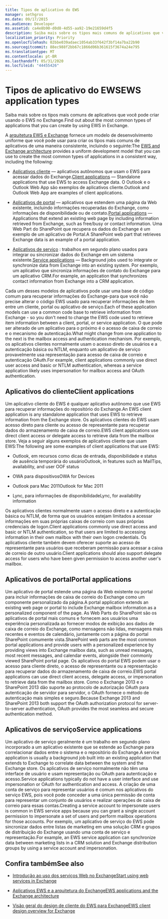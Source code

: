 ```yaml
---
title: Tipos de aplicativo do EWS
manager: sethgros
ms.date: 09/17/2015
ms.audience: Developer
ms.assetid: ca4e8b90-d0d8-4d55-aa92-19e21659d4f5
description: Saiba mais sobre os tipos mais comuns de aplicativos que você pode criar usando o EWS no Exchange.
localization_priority: Priority
ms.openlocfilehash: 02bbe039adaec1054ab33f642f3bf14a7ba22b90
ms.sourcegitcommit: 88ec988f2bb67c1866d06b361615f3674a24e795
ms.translationtype: MT
ms.contentlocale: pt-BR
ms.lasthandoff: 05/31/2020
ms.locfileid: "44455426"
---
```

# <a name="ews-application-types"></a><span data-ttu-id="3ea7b-103">Tipos de aplicativo do EWS</span><span class="sxs-lookup"><span data-stu-id="3ea7b-103">EWS application types</span></span>

<span data-ttu-id="3ea7b-104">Saiba mais sobre os tipos mais comuns de aplicativos que você pode criar usando o EWS no Exchange.</span><span class="sxs-lookup"><span data-stu-id="3ea7b-104">Find out about the most common types of applications that you can create by using EWS in Exchange.</span></span>
  
<span data-ttu-id="3ea7b-105">A [arquitetura EWS e Exchange](ews-applications-and-the-exchange-architecture.md) fornece um modelo de desenvolvimento uniforme que você pode usar para criar os tipos mais comuns de aplicativos de uma maneira consistente, incluindo o seguinte:</span><span class="sxs-lookup"><span data-stu-id="3ea7b-105">The [EWS and Exchange architecture](ews-applications-and-the-exchange-architecture.md) provides a uniform development model that you can use to create the most common types of applications in a consistent way, including the following:</span></span> 
  
- <span data-ttu-id="3ea7b-106">[Aplicativos cliente](#bk_clientapps) — aplicativos autônomos que usam o EWS para acessar dados do Exchange.</span><span class="sxs-lookup"><span data-stu-id="3ea7b-106">[Client applications](#bk_clientapps) — Standalone applications that use EWS to access Exchange data.</span></span> <span data-ttu-id="3ea7b-107">O Outlook e o Outlook Web App são exemplos de aplicativos cliente.</span><span class="sxs-lookup"><span data-stu-id="3ea7b-107">Outlook and Outlook Web App are examples of client applications.</span></span> 
    
- <span data-ttu-id="3ea7b-108">[Aplicativos de portal](#bk_portalapps) — aplicativos que estendem uma página da Web existente, incluindo informações recuperadas do Exchange, como informações de disponibilidade ou de contato.</span><span class="sxs-lookup"><span data-stu-id="3ea7b-108">[Portal applications](#bk_portalapps) — Applications that extend an existing web page by including information retrieved from Exchange, such as free/busy or contact information.</span></span> <span data-ttu-id="3ea7b-109">Uma Web Part do SharePoint que recupera os dados do Exchange é um exemplo de um aplicativo de Portal.</span><span class="sxs-lookup"><span data-stu-id="3ea7b-109">A SharePoint web part that retrieves Exchange data is an example of a portal application.</span></span> 
    
- <span data-ttu-id="3ea7b-110">[Aplicativos de serviço](#bk_serviceapps) : trabalhos em segundo plano usados para integrar ou sincronizar dados do Exchange em um sistema existente.</span><span class="sxs-lookup"><span data-stu-id="3ea7b-110">[Service applications](#bk_serviceapps) — Background jobs used to integrate or synchronize data from Exchange into an existing system.</span></span> <span data-ttu-id="3ea7b-111">Por exemplo, um aplicativo que sincroniza informações de contato do Exchange para um aplicativo CRM.</span><span class="sxs-lookup"><span data-stu-id="3ea7b-111">For example, an application that synchronizes contact information from Exchange into a CRM application.</span></span> 
    
<span data-ttu-id="3ea7b-112">Cada um desses modelos de aplicativos pode usar uma base de código comum para recuperar informações do Exchange-para que você não precise alterar o código EWS usado para recuperar informações de item entre um cliente, portal ou aplicativo de serviço.</span><span class="sxs-lookup"><span data-stu-id="3ea7b-112">Each of these application models can use a common code base to retrieve information from Exchange - so you don't need to change the EWS code used to retrieve item information between a client, portal, or service application.</span></span> <span data-ttu-id="3ea7b-113">O que pode ser alterado de um aplicativo para o próximo é o acesso de caixa de correio e o mecanismo de autenticação.</span><span class="sxs-lookup"><span data-stu-id="3ea7b-113">What might change from one application to the next is the mailbox access and authentication mechanism.</span></span> <span data-ttu-id="3ea7b-114">Por exemplo, os aplicativos clientes normalmente usam o acesso direto de usuários e a autenticação básica ou NTLM, enquanto um aplicativo de serviço provavelmente usa representação para acesso de caixa de correio e autenticação OAuth.</span><span class="sxs-lookup"><span data-stu-id="3ea7b-114">For example, client applications commonly use direct user access and basic or NTLM authentication, whereas a service application likely uses impersonation for mailbox access and OAuth authentication.</span></span>
  
## <a name="client-applications"></a><span data-ttu-id="3ea7b-115">Aplicativos do cliente</span><span class="sxs-lookup"><span data-stu-id="3ea7b-115">Client applications</span></span>
<span data-ttu-id="3ea7b-116"><a name="bk_clientapps"> </a></span><span class="sxs-lookup"><span data-stu-id="3ea7b-116"><a name="bk_clientapps"> </a></span></span>

<span data-ttu-id="3ea7b-117">Um aplicativo cliente do EWS é qualquer aplicativo autônomo que use EWS para recuperar informações do repositório do Exchange.</span><span class="sxs-lookup"><span data-stu-id="3ea7b-117">An EWS client application is any standalone application that uses EWS to retrieve information from the Exchange store.</span></span> <span data-ttu-id="3ea7b-118">Os aplicativos clientes do EWS usam acesso direto para cliente ou acesso de representante para recuperar dados do armazenamento de caixa de correio.</span><span class="sxs-lookup"><span data-stu-id="3ea7b-118">EWS client applications use direct client access or delegate access to retrieve data from the mailbox store.</span></span> <span data-ttu-id="3ea7b-119">Veja a seguir alguns exemplos de aplicativos cliente que usam EWS:</span><span class="sxs-lookup"><span data-stu-id="3ea7b-119">The following are some examples of client applications that use EWS:</span></span>
  
- <span data-ttu-id="3ea7b-120">Outlook, em recursos como dicas de entrada, disponibilidade e status de ausência temporária do usuário</span><span class="sxs-lookup"><span data-stu-id="3ea7b-120">Outlook, in features such as MailTips, availability, and user OOF status</span></span>
    
- <span data-ttu-id="3ea7b-121">OWA para dispositivos</span><span class="sxs-lookup"><span data-stu-id="3ea7b-121">OWA for Devices</span></span>
    
- <span data-ttu-id="3ea7b-122">Outlook para Mac 2011</span><span class="sxs-lookup"><span data-stu-id="3ea7b-122">Outlook for Mac 2011</span></span>
    
- <span data-ttu-id="3ea7b-123">Lync, para informações de disponibilidade</span><span class="sxs-lookup"><span data-stu-id="3ea7b-123">Lync, for availability information</span></span>
    
<span data-ttu-id="3ea7b-124">Os aplicativos clientes normalmente usam o acesso direto e a autenticação básica ou NTLM, de forma que os usuários estejam limitados a acessar informações em suas próprias caixas de correio com suas próprias credenciais de logon.</span><span class="sxs-lookup"><span data-stu-id="3ea7b-124">Client applications commonly use direct access and basic or NTLM authentication, so that users are limited to accessing information in their own mailbox with their own logon credentials.</span></span> <span data-ttu-id="3ea7b-125">Os aplicativos cliente também devem oferecer suporte ao acesso de representante para usuários que receberam permissão para acessar a caixa de correio de outro usuário.</span><span class="sxs-lookup"><span data-stu-id="3ea7b-125">Client applications should also support delegate access for users who have been given permission to access another user's mailbox.</span></span>
  
## <a name="portal-applications"></a><span data-ttu-id="3ea7b-126">Aplicativos de portal</span><span class="sxs-lookup"><span data-stu-id="3ea7b-126">Portal applications</span></span>
<span data-ttu-id="3ea7b-127"><a name="bk_portalapps"> </a></span><span class="sxs-lookup"><span data-stu-id="3ea7b-127"><a name="bk_portalapps"> </a></span></span>

<span data-ttu-id="3ea7b-128">Um aplicativo de portal estende uma página da Web existente ou portal para incluir informações de caixa de correio do Exchange como um componente personalizado da página.</span><span class="sxs-lookup"><span data-stu-id="3ea7b-128">A portal application extends an existing web page or portal to include Exchange mailbox information as a personalized component of the page.</span></span> <span data-ttu-id="3ea7b-129">As Web Parts do SharePoint são os aplicativos de portal mais comuns e fornecem aos usuários uma experiência personalizada ao fornecer modos de exibição aos dados de caixa de correio do Exchange, como mensagens não lidas, mensagens mais recentes e eventos de calendário, juntamente com a página do portal SharePoint comumente vista.</span><span class="sxs-lookup"><span data-stu-id="3ea7b-129">SharePoint web parts are the most common portal applications and provide users with a personalized experience by providing views into Exchange mailbox data, such as unread messages, most recent messages, and calendar events, alongside their commonly viewed SharePoint portal page.</span></span> <span data-ttu-id="3ea7b-130">Os aplicativos do portal EWS podem usar o acesso para cliente direto, o acesso de representante ou a representação para recuperar dados do armazenamento de caixa de correio.</span><span class="sxs-lookup"><span data-stu-id="3ea7b-130">EWS portal applications can use direct client access, delegate access, or impersonation to retrieve data from the mailbox store.</span></span> <span data-ttu-id="3ea7b-131">Como o Exchange 2013 e o SharePoint 2013 dão suporte ao protocolo de autorização OAuth para autenticação de servidor para servidor, o OAuth fornece o método de autenticação mais simples e seguro.</span><span class="sxs-lookup"><span data-stu-id="3ea7b-131">Because Exchange 2013 and SharePoint 2013 both support the OAuth authorization protocol for server-to-server authentication, OAuth provides the most seamless and secure authentication method.</span></span>
  
## <a name="service-applications"></a><span data-ttu-id="3ea7b-132">Aplicativos de serviço</span><span class="sxs-lookup"><span data-stu-id="3ea7b-132">Service applications</span></span>
<span data-ttu-id="3ea7b-133"><a name="bk_serviceapps"> </a></span><span class="sxs-lookup"><span data-stu-id="3ea7b-133"><a name="bk_serviceapps"> </a></span></span>

<span data-ttu-id="3ea7b-134">Um aplicativo de serviço geralmente é um trabalho em segundo plano incorporado a um aplicativo existente que se estende ao Exchange para correlacionar dados entre o sistema e o repositório do Exchange.</span><span class="sxs-lookup"><span data-stu-id="3ea7b-134">A service application is usually a background job built into an existing application that extends to Exchange to correlate data between the system and the Exchange store.</span></span> <span data-ttu-id="3ea7b-135">Os aplicativos de serviço normalmente não têm uma interface de usuário e usam representação ou OAuth para autenticação e acesso.</span><span class="sxs-lookup"><span data-stu-id="3ea7b-135">Service applications typically do not have a user interface and use impersonation or OAuth for authentication and access.</span></span> <span data-ttu-id="3ea7b-136">A criação de uma conta de serviço para representar usuários é comum nos aplicativos do serviço EWS, pois você pode conceder a uma única permissão de conta para representar um conjunto de usuários e realizar operações de caixa de correio para essas contas.</span><span class="sxs-lookup"><span data-stu-id="3ea7b-136">Creating a service account to impersonate users is common in EWS service apps because you can grant a single account permission to impersonate a set of users and perform mailbox operations for those accounts.</span></span> <span data-ttu-id="3ea7b-137">Por exemplo, um aplicativo de serviço do EWS pode sincronizar dados entre listas de marketing em uma solução CRM e grupos de distribuição do Exchange usando uma conta de serviço e representação.</span><span class="sxs-lookup"><span data-stu-id="3ea7b-137">For example, an EWS service application can synchronize data between marketing lists in a CRM solution and Exchange distribution groups by using a service account and impersonation.</span></span>
  
## <a name="see-also"></a><span data-ttu-id="3ea7b-138">Confira também</span><span class="sxs-lookup"><span data-stu-id="3ea7b-138">See also</span></span>


- [<span data-ttu-id="3ea7b-139">Introdução ao uso dos serviços Web no Exchange</span><span class="sxs-lookup"><span data-stu-id="3ea7b-139">Start using web services in Exchange</span></span>](start-using-web-services-in-exchange.md)
    
- [<span data-ttu-id="3ea7b-140">Aplicativos EWS e a arquitetura do Exchange</span><span class="sxs-lookup"><span data-stu-id="3ea7b-140">EWS applications and the Exchange architecture</span></span>](ews-applications-and-the-exchange-architecture.md)
    
- [<span data-ttu-id="3ea7b-141">Visão geral do design de cliente do EWS para Exchange</span><span class="sxs-lookup"><span data-stu-id="3ea7b-141">EWS client design overview for Exchange</span></span>](ews-client-design-overview-for-exchange.md)
    

